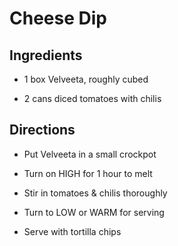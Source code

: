 # Cheese Dip

## Ingredients

- 1 box Velveeta, roughly cubed

- 2 cans diced tomatoes with chilis

## Directions

- Put Velveeta in a small crockpot

- Turn on HIGH for 1 hour to melt

- Stir in tomatoes & chilis thoroughly

- Turn to LOW or WARM for serving

- Serve with tortilla chips
